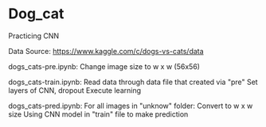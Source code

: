 # Dog_cat
Practicing CNN

Data Source: https://www.kaggle.com/c/dogs-vs-cats/data

dogs_cats-pre.ipynb: 
Change image size to w x w (56x56)

dogs_cats-train.ipynb:
Read data through data file that created via "pre"
Set layers of CNN, dropout
Execute learning

dogs_cats-pred.ipynb: 
For all images in "unknow" folder:
  Convert to w x w size
  Using CNN model in "train" file to make prediction
  
